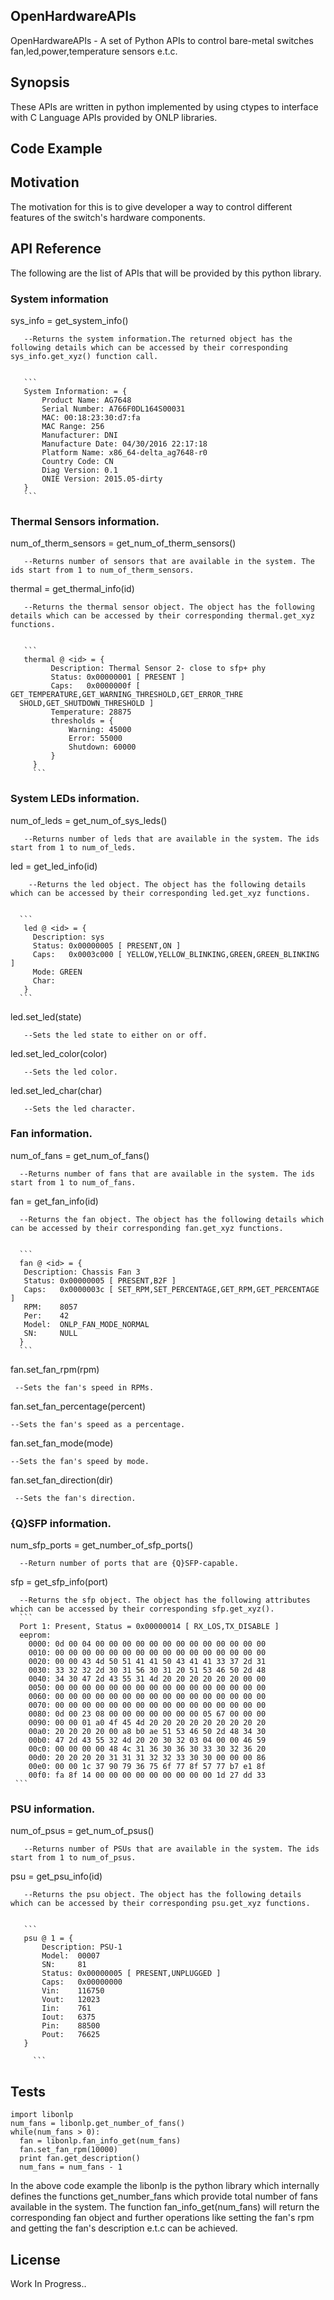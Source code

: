 ## OpenHardwareAPIs
OpenHardwareAPIs - A set of Python APIs to control bare-metal switches fan,led,power,temperature sensors e.t.c.

## Synopsis
These APIs are written in python implemented by using ctypes to interface with C Language APIs provided by ONLP libraries.

## Code Example  


## Motivation
The motivation for this is to give developer a way to control different features of the switch's hardware components.  


## API Reference
The following are the list of APIs that will be provided by this python library.

### System information
sys_info = get_system_info()  


       --Returns the system information.The returned object has the following details which can be accessed by their corresponding sys_info.get_xyz() function call.
       
       
       ```  
       System Information: = {
           Product Name: AG7648
           Serial Number: A766F0DL164S00031
           MAC: 00:18:23:30:d7:fa
           MAC Range: 256
           Manufacturer: DNI
           Manufacture Date: 04/30/2016 22:17:18
           Platform Name: x86_64-delta_ag7648-r0
           Country Code: CN
           Diag Version: 0.1
           ONIE Version: 2015.05-dirty
       }
       ```
   
### Thermal Sensors information.
num_of_therm_sensors = get_num_of_therm_sensors()


       --Returns number of sensors that are available in the system. The ids start from 1 to num_of_therm_sensors.
thermal = get_thermal_info(id)


       --Returns the thermal sensor object. The object has the following details which can be accessed by their corresponding thermal.get_xyz functions.
       
       
       ```
       thermal @ <id> = {
             Description: Thermal Sensor 2- close to sfp+ phy
             Status: 0x00000001 [ PRESENT ]
             Caps:   0x0000000f [ GET_TEMPERATURE,GET_WARNING_THRESHOLD,GET_ERROR_THRE
      SHOLD,GET_SHUTDOWN_THRESHOLD ]
             Temperature: 28875
             thresholds = {
                 Warning: 45000
                 Error: 55000
                 Shutdown: 60000
             }
         }
         ```
### System LEDs information.       
num_of_leds = get_num_of_sys_leds()


       --Returns number of leds that are available in the system. The ids start from 1 to num_of_leds.  
led = get_led_info(id)


        --Returns the led object. The object has the following details which can be accessed by their corresponding led.get_xyz functions.
        
        
      ```        
       led @ <id> = {
         Description: sys
         Status: 0x00000005 [ PRESENT,ON ]
         Caps:   0x0003c000 [ YELLOW,YELLOW_BLINKING,GREEN,GREEN_BLINKING ]
         Mode: GREEN
         Char:
       }
      ``` 
led.set_led(state)


       --Sets the led state to either on or off.  
       
led.set_led_color(color)


       --Sets the led color.
              
led.set_led_char(char)


       --Sets the led character.
       
### Fan information.
num_of_fans = get_num_of_fans()  


      --Returns number of fans that are available in the system. The ids start from 1 to num_of_fans.       
fan  = get_fan_info(id)  


      --Returns the fan object. The object has the following details which can be accessed by their corresponding fan.get_xyz functions.  
      
      
      ```
      fan @ <id> = {
       Description: Chassis Fan 3
       Status: 0x00000005 [ PRESENT,B2F ]
       Caps:   0x0000003c [ SET_RPM,SET_PERCENTAGE,GET_RPM,GET_PERCENTAGE ]
       RPM:    8057
       Per:    42
       Model:  ONLP_FAN_MODE_NORMAL
       SN:     NULL
      }
      ```
fan.set_fan_rpm(rpm)  


     --Sets the fan's speed in RPMs.       
     
     
fan.set_fan_percentage(percent)  

    --Sets the fan's speed as a percentage.  
    
fan.set_fan_mode(mode)  


    --Sets the fan's speed by mode.  
    
    
fan.set_fan_direction(dir)


     --Sets the fan's direction.  
 
     
###  {Q}SFP information.
num_sfp_ports = get_number_of_sfp_ports()

      --Return number of ports that are {Q}SFP-capable.

sfp = get_sfp_info(port)

      --Returns the sfp object. The object has the following attributes which can be accessed by their corresponding sfp.get_xyz().
      ```
      Port 1: Present, Status = 0x00000014 [ RX_LOS,TX_DISABLE ]
      eeprom:
        0000: 0d 00 04 00 00 00 00 00 00 00 00 00 00 00 00 00
        0010: 00 00 00 00 00 00 00 00 00 00 00 00 00 00 00 00
        0020: 00 00 43 4d 50 51 41 41 50 43 41 41 33 37 2d 31
        0030: 33 32 32 2d 30 31 56 30 31 20 51 53 46 50 2d 48
        0040: 34 30 47 2d 43 55 31 4d 20 20 20 20 20 20 00 00
        0050: 00 00 00 00 00 00 00 00 00 00 00 00 00 00 00 00
        0060: 00 00 00 00 00 00 00 00 00 00 00 00 00 00 00 00
        0070: 00 00 00 00 00 00 00 00 00 00 00 00 00 00 00 00
        0080: 0d 00 23 08 00 00 00 00 00 00 00 05 67 00 00 00
        0090: 00 00 01 a0 4f 45 4d 20 20 20 20 20 20 20 20 20
        00a0: 20 20 20 20 00 a8 b0 ae 51 53 46 50 2d 48 34 30
        00b0: 47 2d 43 55 32 4d 20 20 30 32 03 04 00 00 46 59
        00c0: 00 00 00 00 48 4c 31 36 30 36 30 33 30 32 36 20
        00d0: 20 20 20 20 31 31 31 32 32 33 30 30 00 00 00 86
        00e0: 00 00 1c 37 90 79 36 75 6f 77 8f 57 77 b7 e1 8f
        00f0: fa 8f 14 00 00 00 00 00 00 00 00 00 1d 27 dd 33
     ```      

### PSU information.
num_of_psus = get_num_of_psus()


       --Returns number of PSUs that are available in the system. The ids start from 1 to num_of_psus.
psu = get_psu_info(id)


       --Returns the psu object. The object has the following details which can be accessed by their corresponding psu.get_xyz functions.
       
       
       ```
       psu @ 1 = {
           Description: PSU-1
           Model:  00007
           SN:     81 
           Status: 0x00000005 [ PRESENT,UNPLUGGED ]
           Caps:   0x00000000
           Vin:    116750
           Vout:   12023
           Iin:    761
           Iout:   6375
           Pin:    88500
           Pout:   76625
       }

         ```

## Tests

```
import libonlp
num_fans = libonlp.get_number_of_fans()
while(num_fans > 0):
  fan = libonlp.fan_info_get(num_fans)
  fan.set_fan_rpm(10000)
  print fan.get_description()
  num_fans = num_fans - 1
```

In the above code example the libonlp is the python library which internally defines the functions get_number_fans which provide total number of fans available in the system. The function fan_info_get(num_fans) will return the corresponding fan object and further operations like setting the fan's rpm and getting the fan's description e.t.c can be achieved.

## License
Work In Progress..
